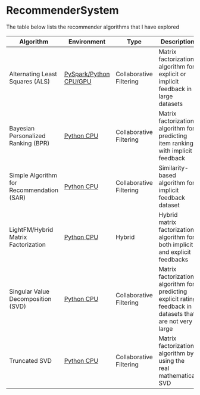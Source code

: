 # RecommenderSystem

The table below lists the recommender algorithms that I have explored

| Algorithm | Environment | Type | Description |
| --- | --- | --- | --- |
| Alternating Least Squares (ALS) | [PySpark/Python CPU/GPU](als) | Collaborative Filtering | Matrix factorization algorithm for explicit or implicit feedback in large datasets|
| Bayesian Personalized Ranking (BPR) | [Python CPU](bpr) | Collaborative Filtering | Matrix factorization algorithm for predicting item ranking with implicit feedback |
| Simple Algorithm for Recommendation (SAR)| [Python CPU](sar) | Collaborative Filtering | Similarity-based algorithm for implicit feedback dataset |
| LightFM/Hybrid Matrix Factorization | [Python CPU](lfm) | Hybrid | Hybrid matrix factorization algorithm for both implicit and explicit feedbacks |
| Singular Value Decomposition (SVD) | [Python CPU](svd) | Collaborative Filtering | Matrix factorization algorithm for predicting explicit rating feedback in datasets that are not very large |
| Truncated SVD | [Python CPU](t_svd) | Collaborative Filtering | Matrix factorization algorithm by using the real mathematical SVD |

